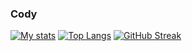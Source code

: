 ### Cody
<!--
**co-decode/co-decode** is a ✨ _special_ ✨ repository because its `README.md` (this file) appears on your GitHub profile.

Here are some ideas to get you started:

- 🔭 I’m currently working on ...
- 🌱 I’m currently learning ...
- 👯 I’m looking to collaborate on ...
- 🤔 I’m looking for help with ...
- 💬 Ask me about ...
- 📫 How to reach me: ...
- 😄 Pronouns: ...
- ⚡ Fun fact: ...
-->
[![My stats](https://github-readme-stats.vercel.app/api?username=co-decode&theme=dark&hide_rank=true)](https://github.com/anuraghazra/github-readme-stats)
[![Top Langs](https://github-readme-stats.vercel.app/api/top-langs/?username=co-decode&theme=dark&layout=compact)](https://github.com/anuraghazra/github-readme-stats)
[![GitHub Streak](https://streak-stats.demolab.com?user=co-decode&theme=dark&hide_border=true)](https://git.io/streak-stats)
